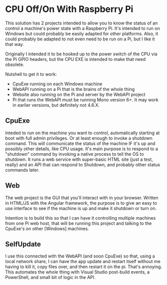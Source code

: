 CPU Off/On With Raspberry Pi
============================

This solution has 2 projects intended to allow you to know the status of an control a machine's 
power state with a Raspberry Pi. It's intended to run on Windows but could probably be easily adapted 
for other platforms. Also, it could probably be adapted to not even need to be run on a Pi, but 
I like it that way.

Originally I intended it to be hooked up to the power switch of the CPU via the Pi GPIO headers, but 
the CPU EXE is intended to make that need obsolete.

Nutshell to get it to work:

* CpuExe running on each Windows machine
* WebAPI running on a Pi that is the brains of the whole thing
* Website also running on the Pi and server by the WebAPI project
* Pi that runs the WebAPI must be running Mono version 6+. It may work in earlier versions, but definitely not 4.6.X.

CpuExe
------

Inteded to run on the machine you want to control, automatically starting at boot with full admin privileges. 
Or at least enough to invoke a shutdown command. This will communicate the status of the machine IF it's up 
and possibly other details, like CPU usage. It's main purpose is to respond to a "shutdown" command by invoking a
native process to tell the OS to shutdown. It runs a web service with super-basic HTML site (just a test, really)
and an API that can respond to Shutdown, and probably other status commands later.

Web
---

The web project is the GUI that you'll interact with in your browser. Written in HTML/JS with the Angular framework, 
the purpose is to give an easy to use interface to see if the machine is up and make it shutdown or turn on.

Intention is to build this so that I can have it controlling multiple machines from one Pi web host, that will be 
running this project and talking to the CpuExe's on other [Windows] machines.

SelfUpdate
----------

I use this connected with the WebAPI (and soon CpuExe) so that, using a local network share, I can have the app
update and restart itself without me having to kill it, copy files over, and then restart it on the pi. That's annoying.
This automates the whole thing with Visual Studio post-build events, a PowerShell, and small bit of logic in the API.
